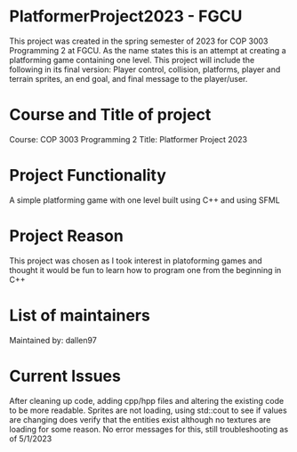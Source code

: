 # PlatformerProject2023 - FGCU

This project was created in the spring semester of 2023 for COP 3003 Programming 2 at FGCU. As the name states this is an attempt at creating a platforming game containing one level. This project will include the following in its final version: Player control, collision, platforms, player and terrain sprites, an end goal, and final message to the player/user.

# Course and Title of project
Course: COP 3003 Programming 2
Title: Platformer Project 2023

# Project Functionality
A simple platforming game with one level built using C++ and using SFML

# Project Reason
This project was chosen as I took interest in platoforming games and thought it would be fun to learn how to program one from the beginning in C++

# List of maintainers
Maintained by: dallen97

# Current Issues
After cleaning up code, adding cpp/hpp files and altering the existing code to be more readable. Sprites are not loading, using std::cout to see if values are changing does verify that the entities exist although no textures are loading for some reason. No error messages for this, still troubleshooting as of 5/1/2023

